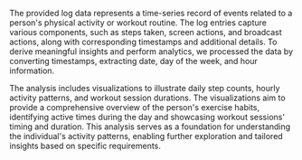 The provided log data represents a time-series record of events related to a person's physical activity or workout routine. The log entries capture various components, such as steps taken, screen actions, and broadcast actions, along with corresponding timestamps and additional details. To derive meaningful insights and perform analytics, we processed the data by converting timestamps, extracting date, day of the week, and hour information.

The analysis includes visualizations to illustrate daily step counts, hourly activity patterns, and workout session durations. The visualizations aim to provide a comprehensive overview of the person's exercise habits, identifying active times during the day and showcasing workout sessions' timing and duration. This analysis serves as a foundation for understanding the individual's activity patterns, enabling further exploration and tailored insights based on specific requirements.
